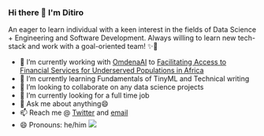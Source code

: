 ### Hi there 👋 I'm Ditiro



An eager to learn individual with a keen interest in the fields of Data Science + Engineering and Software Development. Always willing to learn new tech-stack and work with a goal-oriented team! ✨🌟

- 🔭 I’m currently working with <a href="https://omdena.com/">OmdenaAI</a> to <a href="https://omdena.com/projects/ai-financial-services/">Facilitating Access to Financial Services for Underserved Populations in Africa</a>
- 🌱 I’m currently learning Fundamentals of TinyML and Technical writing
- 👯 I’m looking to collaborate on any data science projects
- 🤔 I’m currently looking for a full time job
- 💬 Ask me about anything😄
- 📫 Reach me @ <a href="https://twitter.com/ditiro_dt">Twitter</a> and <a href = "mailto: ditirorampate@gmail.com">email</a>
- 😄 Pronouns: he/him
![](https://komarev.com/ghpvc/?username=ditirodt&color=blue)
